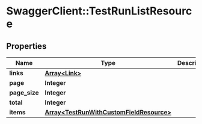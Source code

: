 # SwaggerClient::TestRunListResource

## Properties
Name | Type | Description | Notes
------------ | ------------- | ------------- | -------------
**links** | [**Array&lt;Link&gt;**](Link.md) |  | [optional] 
**page** | **Integer** |  | [optional] 
**page_size** | **Integer** |  | [optional] 
**total** | **Integer** |  | [optional] 
**items** | [**Array&lt;TestRunWithCustomFieldResource&gt;**](TestRunWithCustomFieldResource.md) |  | [optional] 


